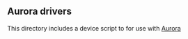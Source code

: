 ## Aurora drivers

This directory includes a device script to for use with [Aurora](https://github.com/antonpup/Aurora)
